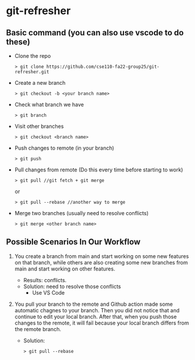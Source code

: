 # git-refresher
## Basic command (you can also use vscode to do these)
- Clone the repo
    ```console
    > git clone https://github.com/cse110-fa22-group25/git-refresher.git
    ```
- Create a new branch
    ```console
    > git checkout -b <your branch name>
    ```
- Check what branch we have
    ```console
    > git branch
    ```
- Visit other branches
    ```console
    > git checkout <branch name>
    ```
- Push changes to remote (in your branch)
    ```console
    > git push
    ```
- Pull changes from remote (Do this every time before starting to work)
    ```console
    > git pull //git fetch + git merge
    ```
    or 
    ```console
    > git pull --rebase //another way to merge
    ```
- Merge two branches (usually need to resolve conflicts)
    ```console
    > git merge <other branch name>
    ```
## Possible Scenarios In Our Workflow
1. You create a branch from main and start working on some new features on that branch, while others are also creating some new branches from main and start working on other features.
   - Results: conflicts.
   - Solution: need to resolve those conflicts
     - Use VS Code


2. You pull your branch to the remote and Github action made some automatic chagnes to your branch. Then you did not notice that and continue to edit your local branch. After that, when you push those changes to the remote, it will fail because your local branch differs from the remote branch. 
   - Solution: 
        ```console
        > git pull --rebase
        ```